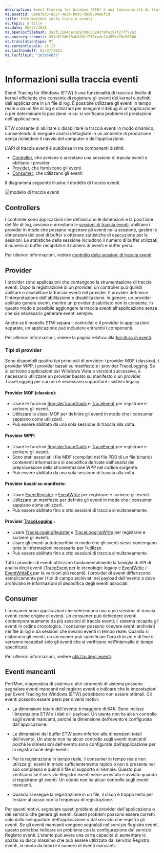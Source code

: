 ```yaml
---
description: Event Tracing for Windows (ETW) è una funzionalità di traccia a livello di kernel efficiente che consente di registrare gli eventi del kernel o definiti dall'applicazione in un file di log.
ms.assetid: 0eaa7bd3-8537-483a-b0d6-db3b790a6f3d
title: Informazioni sulla traccia eventi
ms.topic: article
ms.date: 05/31/2018
ms.openlocfilehash: 3a2f13284cec1d9300c23241fafe154f277f72a3
ms.sourcegitcommit: 831e8f3db78ab820e1710cede244553c70e50500
ms.translationtype: MT
ms.contentlocale: it-IT
ms.lasthandoff: 01/07/2021
ms.locfileid: "103966837"
---
```

# <a name="about-event-tracing"></a>Informazioni sulla traccia eventi

Event Tracing for Windows (ETW) è una funzionalità di traccia a livello di kernel efficiente che consente di registrare gli eventi del kernel o definiti dall'applicazione in un file di log. È possibile utilizzare gli eventi in tempo reale o da un file di log e utilizzarli per eseguire il debug di un'applicazione o per determinare la posizione in cui si verificano problemi di prestazioni nell'applicazione.

ETW consente di abilitare o disabilitare la traccia eventi in modo dinamico, consentendo di eseguire analisi dettagliate in un ambiente di produzione senza richiedere il riavvio del computer o dell'applicazione.

L'API di traccia eventi è suddivisa in tre componenti distinti:

-   [Controller](#controllers), che avviano e arrestano una sessione di traccia eventi e abilitano i provider
-   [Provider](#providers), che forniscono gli eventi
-   [Consumer](#consumers), che utilizzano gli eventi

Il diagramma seguente illustra il modello di traccia eventi.

![modello di traccia eventi](images/etdiag2.png)

## <a name="controllers"></a>Controllers

I controller sono applicazioni che definiscono le dimensioni e la posizione del file di log, avviano e arrestano le [sessioni di traccia eventi](event-tracing-sessions.md), abilitano i provider in modo che possano registrare gli eventi nella sessione, gestire le dimensioni del pool di buffer e ottenere statistiche di esecuzione per le sessioni. Le statistiche della sessione includono il numero di buffer utilizzati, il numero di buffer recapitati e il numero di eventi e buffer persi. 

Per ulteriori informazioni, vedere [controllo delle sessioni di traccia eventi](controlling-event-tracing-sessions.md).

## <a name="providers"></a>Provider

I provider sono applicazioni che contengono la strumentazione di traccia eventi. Dopo la registrazione di un provider, un controller può quindi abilitare o disabilitare la traccia eventi nel provider. Il provider definisce l'interpretazione dell'abilitazione o disabilitazione. In genere, un provider abilitato genera eventi, mentre un provider disabilitato non lo consente. In questo modo è possibile aggiungere la traccia eventi all'applicazione senza che sia necessario generare eventi sempre. 

Anche se il modello ETW separa il controller e il provider in applicazioni separate, un'applicazione può includere entrambi i componenti.

Per ulteriori informazioni, vedere la pagina relativa alla [fornitura di eventi](providing-events.md).

### <a name="types-of-providers"></a>Tipi di provider

Sono disponibili quattro tipi principali di provider: i provider MOF (classico), i provider WPP, i provider basati su manifesto e i provider TraceLogging. Se si scrivono applicazioni per Windows Vista o versioni successive, è necessario utilizzare un provider basato su manifesto o un provider TraceLogging per cui non è necessario supportare i sistemi legacy.

#### <a name="mof-classic-providers"></a>Provider MOF (classico):

-   Usare le funzioni [RegisterTraceGuids](/windows/win32/api/evntrace/nf-evntrace-registertraceguidsa) e [TraceEvent](/windows/win32/api/evntrace/nf-evntrace-traceevent) per registrare e scrivere gli eventi.
-   Utilizzare le classi MOF per definire gli eventi in modo che i consumer sappiano come utilizzarli.
-   Può essere abilitato da una sola sessione di traccia alla volta.

#### <a name="wpp-providers"></a>Provider WPP:

-   Usare le funzioni [RegisterTraceGuids](/windows/win32/api/evntrace/nf-evntrace-registertraceguidsa) e [TraceEvent](/windows/win32/api/evntrace/nf-evntrace-traceevent) per registrare e scrivere gli eventi.
-   Sono stati associati i file MDF (compilati nel file PDB di un file binario) contenenti informazioni di decodifica derivate dall'analisi del preprocessore della strumentazione WPP nel codice sorgente.
-   Può essere abilitato da una sola sessione di traccia alla volta.

#### <a name="manifest-based-providers"></a>Provider basati su manifesto:

-   Usare [EventRegister](/windows/desktop/api/Evntprov/nf-evntprov-eventregister) e [EventWrite](/windows/desktop/api/Evntprov/nf-evntprov-eventwrite) per registrare e scrivere gli eventi.
-   Utilizzare un manifesto per definire gli eventi in modo che i consumer sappiano come utilizzarli.
-   Può essere abilitato fino a otto sessioni di traccia simultaneamente.

#### <a name="tracelogging-providers"></a>Provider [TraceLogging](/windows/desktop/tracelogging/trace-logging-about) :

-   Usare [TraceLoggingRegister](/windows/desktop/api/traceloggingprovider/nf-traceloggingprovider-traceloggingregister) e [TraceLoggingWrite](/windows/desktop/api/traceloggingprovider/nf-traceloggingprovider-traceloggingwrite) per registrare e scrivere gli eventi.
-   Usare gli eventi autodescrittivi in modo che gli eventi stessi contengano tutte le informazioni necessarie per l'utilizzo.
-   Può essere abilitato fino a otto sessioni di traccia simultaneamente.

Tutti i provider di eventi utilizzano fondamentalmente la famiglia di API di analisi degli eventi ([TraceEvent](/windows/win32/api/evntrace/nf-evntrace-traceevent) per le tecnologie legacy e [EventWrite](/windows/desktop/api/Evntprov/nf-evntprov-eventwrite) / [EventWriteEx](/windows/desktop/api/Evntprov/nf-evntprov-eventwriteex) per le versioni più recenti). I provider di eventi differiscono semplicemente per i tipi di campo archiviati nei payload dell'evento e dove archiviano le informazioni di decodifica degli eventi associati.

## <a name="consumers"></a>Consumer

I consumer sono applicazioni che selezionano una o più sessioni di traccia eventi come origine di eventi. Un consumer può richiedere eventi contemporaneamente da più sessioni di traccia eventi; il sistema recapita gli eventi in ordine cronologico. I consumer possono ricevere eventi archiviati nei file di log o da sessioni che inviano eventi in tempo reale. Quando si elaborano gli eventi, un consumer può specificare l'ora di inizio e di fine e verranno recapitati solo gli eventi che si verificano nell'intervallo di tempo specificato. 

Per ulteriori informazioni, vedere [utilizzo degli eventi](consuming-events.md).

## <a name="missing-events"></a>Eventi mancanti

PerfMon, diagnostica di sistema e altri strumenti di sistema possono segnalare eventi mancanti nel registro eventi e indicare che le impostazioni per Event Tracing for Windows (ETW) potrebbero non essere ottimali. Gli eventi possono essere persi per diversi motivi:

-   La dimensione totale dell'evento è maggiore di 64K. Sono incluse l'intestazione ETW e i dati o il payload. Un utente non ha alcun controllo sugli eventi mancanti, perché la dimensione dell'evento è configurata dall'applicazione.

-   Le dimensioni del buffer ETW sono inferiori alle dimensioni totali dell'evento. Un utente non ha alcun controllo sugli eventi mancanti poiché le dimensioni dell'evento sono configurate dall'applicazione per la registrazione degli eventi.

-   Per la registrazione in tempo reale, il consumer in tempo reale non utilizza gli eventi in modo sufficientemente rapido o non è presente nel suo complesso e quindi il file di supporto si riempie. Questo può verificarsi se il servizio Registro eventi viene arrestato e avviato quando si registrano gli eventi. Un utente non ha alcun controllo sugli eventi mancanti.

-   Quando si esegue la registrazione in un file, il disco è troppo lento per restare al passo con la frequenza di registrazione.

Per questi motivi, segnalare questi problemi al provider dell'applicazione o del servizio che genera gli eventi. Questi problemi possono essere corretti solo dallo sviluppatore dell'applicazione o dal servizio che registra gli eventi. Se gli eventi mancanti vengono segnalati nel servizio Registro eventi, questo potrebbe indicare un problema con la configurazione del servizio Registro eventi. L'utente può avere una certa capacità di aumentare lo spazio su disco massimo che può essere utilizzato dal servizio Registro eventi, in modo da ridurre il numero di eventi mancanti.

 

 
